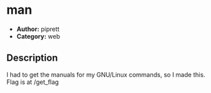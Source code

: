 # man

- **Author:** piprett
- **Category:** web

## Description

I had to get the manuals for my GNU/Linux commands, so I made this.<br />
Flag is at /get_flag